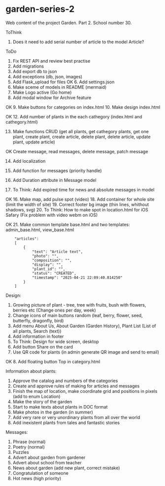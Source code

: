 # garden-series-2
Web content of the project Garden. Part 2. School number 30.

ToThink
1. Does it need to add serial number of article to the model Article?

ToDo
1. Fix REST API and review best practise
2. Add migrations
3. Add export db to json
4. Add exceptions (db, json, images)
5. Add Flask_upload for files
OK 6. Add settings.json
7. Make sceme of models in README (mermaid)
8. Make Logo active (Go home)
9. Add modal window for Archive feature

OK 9. Make buttons for categories on index.html
10. Make design index.html

OK 12. Add number of plants in the each cathegory (index.html and cathegory.html)

13. Make functions CRUD (get all plants, get cathegory plants, get one plant, create plant, create article, delete plant, delete article, update plant, update article)

OK Create message, read messages, delete message, patch message

14. Add localization

15. Add function for messages (priority handle)
8. Add Duration attribute in Message model
8. To Think: Add expired time for news and absolute messages in model

OK 16. Make map, add pulse spot (video)
18. Add container for whole site (limit the width of site)
19. Correct footer bg image (thin lines, whithout shadows, svg)
20. To Think: How to make spot in location.html for iOS Safary (Fix problem with video webm on iOS)

OK 21. Make common template base.html and two templates: admin_base.html, view_base.html




        "articles": 
        [
            {
                "text": "Article text",
                "photo": "",
                "composition": "",
                "display": "",
                "plant_id": "",
                "status": "CREATED",
                "timestamp": "2025-04-21 22:09:40.814250"
            }
        ]

Design:
1. Growing picture of plant - tree, tree with fruits, bush with flowers, berries etc (Change ones per day, week)
2. Change icons of main buttons random (leaf, berry, flower, seed, butterfly, dragonfly, bird)
3. Add menu About Us, About Garden (Garden History), Plant List (List of all plants, Search (text))
4. Add information in footer
5. To Think: Design for wide screen, desktop
6. Add button Share on the card
7. Use QR code for plants (in admin generate QR image and send to email)

OK 8. Add floating button Top in category.html


Information about plants:
1. Approve the catalog and numbers of the categories
2. Create and approve rules of making for articles and messages
3. Finish the map of location, make coordinate grid and positions in pixels (add to enum Location)
4. Make the story of the garden
5. Start to make texts about plants in DOC format
6. Make photos in the garden (in summer)
7. Add very rare or very unordinary plants from all over the world
8. Add inexistent plants from tales and fantastic stories

Messages:
1. Phrase (normal)
2. Poetry (normal)
3. Puzzles
3. Advert about garden from gardener
4. Advert about school from teacher
5. News about garden (add new plant, correct mistake)
6. Сongratulation of someone
7. Hot news (high priority)
